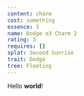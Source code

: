 ```yaml
---
content: charm
cost: something
essence: 3
name: Dodge e3 Charm 2
rating: 3
requires: []
splat: Second Sunrise
trait: Dodge
tree: Fleeting
---
```


Hello **world**!
